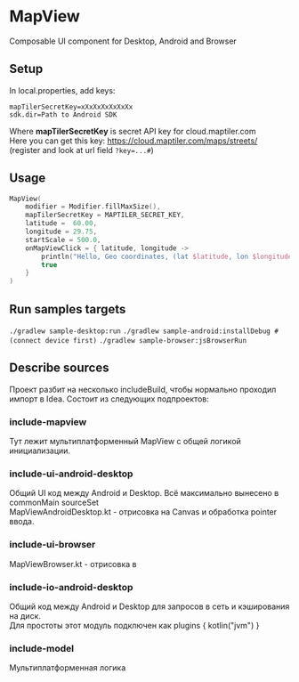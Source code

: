 # MapView
Composable UI component for Desktop, Android and Browser

## Setup
In local.properties, add keys:
```
mapTilerSecretKey=xXxXxXxXxXxXx
sdk.dir=Path to Android SDK
```
Where **mapTilerSecretKey** is secret API key for cloud.maptiler.com  
Here you can get this key: https://cloud.maptiler.com/maps/streets/ (register and look at url field `?key=...#`)

## Usage
```Kotlin
MapView(
    modifier = Modifier.fillMaxSize(),
    mapTilerSecretKey = MAPTILER_SECRET_KEY,
    latitude =  60.00,
    longitude = 29.75,
    startScale = 500.0,
    onMapViewClick = { latitude, longitude ->
        println("Hello, Geo coordinates, (lat $latitude, lon $longitude)")
        true
    }
)
```

## Run samples targets
```./gradlew sample-desktop:run```
```./gradlew sample-android:installDebug #(connect device first)```
```./gradlew sample-browser:jsBrowserRun```

## Describe sources
Проект разбит на несколько includeBuild, чтобы нормально проходил импорт в Idea.
Состоит из следующих подпроектов:

### include-mapview
Тут лежит мультиплатформенный MapView с общей логикой инициализации.    

### include-ui-android-desktop
Общий UI код между Android и Desktop. Всё максимально вынесено в commonMain sourceSet    
MapViewAndroidDesktop.kt - отрисовка на Canvas и обработка pointer ввода.

### include-ui-browser
MapViewBrowser.kt - отрисовка в <canvas>

### include-io-android-desktop
Общий код между Android и Desktop для запросов в сеть и кэширования на диск.  
Для простоты этот модуль подключен как plugins { kotlin("jvm") } 

### include-model
Мультиплатформенная логика 

